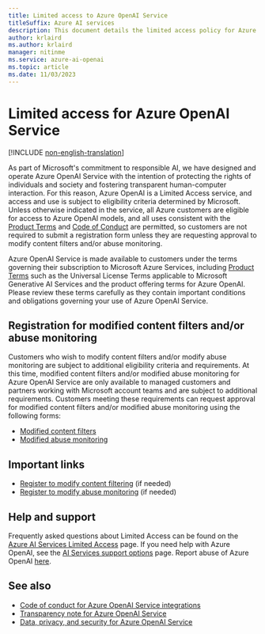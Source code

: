 ```yaml
---
title: Limited access to Azure OpenAI Service 
titleSuffix: Azure AI services
description: This document details the limited access policy for Azure OpenAI Service
author: krlaird
ms.author: krlaird
manager: nitinme
ms.service: azure-ai-openai
ms.topic: article
ms.date: 11/03/2023
---
```

# Limited access for Azure OpenAI Service

[!INCLUDE [non-english-translation](/azure/ai-foundry/responsible-ai/includes/non-english-translation.md)]

As part of Microsoft's commitment to responsible AI, we have designed and operate Azure OpenAI Service with the intention of protecting the rights of individuals and society and fostering transparent human-computer interaction. For this reason, Azure OpenAI is a Limited Access service, and access and use is subject to eligibility criteria determined by Microsoft. Unless otherwise indicated in the service, all Azure customers are eligible for access to Azure OpenAI models, and all uses consistent with the [Product Terms](https://www.microsoft.com/licensing/terms/welcome/welcomepage) and [Code of Conduct](/legal/ai-code-of-conduct?context=/azure/ai-services/openai/context/context) are permitted, so customers are not required to submit a registration form unless they are requesting approval to modify content filters and/or abuse monitoring. 

Azure OpenAI Service is made available to customers under the terms governing their subscription to Microsoft Azure Services, including [Product Terms](https://www.microsoft.com/licensing/terms/welcome/welcomepage) such as the Universal License Terms applicable to Microsoft Generative AI Services and the product offering terms for Azure OpenAI. Please review these terms carefully as they contain important conditions and obligations governing your use of Azure OpenAI Service.

## Registration for modified content filters and/or abuse monitoring

Customers who wish to modify content filters and/or modify abuse monitoring are subject to additional eligibility criteria and requirements. At this time, modified content filters and/or modified abuse monitoring for Azure OpenAI Service are only available to managed customers and partners working with Microsoft account teams and are subject to additional requirements. Customers meeting these requirements can request approval for modified content filters and/or modified abuse monitoring using the following forms:

- [Modified content filters](https://customervoice.microsoft.com/Pages/ResponsePage.aspx?id=v4j5cvGGr0GRqy180BHbR7en2Ais5pxKtso_Pz4b1_xUMlBQNkZMR0lFRldORTdVQzQ0TEI5Q1ExOSQlQCN0PWcu)  
- [Modified abuse monitoring](https://customervoice.microsoft.com/Pages/ResponsePage.aspx?id=v4j5cvGGr0GRqy180BHbR7en2Ais5pxKtso_Pz4b1_xUOE9MUTFMUlpBNk5IQlZWWkcyUEpWWEhGOCQlQCN0PWcu)

## Important links

- [Register to modify content filtering](https://customervoice.microsoft.com/Pages/ResponsePage.aspx?id=v4j5cvGGr0GRqy180BHbR7en2Ais5pxKtso_Pz4b1_xUMlBQNkZMR0lFRldORTdVQzQ0TEI5Q1ExOSQlQCN0PWcu) (if needed)
- [Register to modify abuse monitoring](https://customervoice.microsoft.com/Pages/ResponsePage.aspx?id=v4j5cvGGr0GRqy180BHbR7en2Ais5pxKtso_Pz4b1_xUOE9MUTFMUlpBNk5IQlZWWkcyUEpWWEhGOCQlQCN0PWcu) (if needed)

## Help and support

Frequently asked questions about Limited Access can be found on the [Azure AI Services Limited Access](/azure/ai-services/cognitive-services-limited-access?context=/azure/ai-services/openai/context/context) page. If you need help with Azure OpenAI, see the [AI Services support options](/azure/ai-services/cognitive-services-support-options) page. Report abuse of Azure OpenAI [here](https://aka.ms/reportabuse).

## See also

- [Code of conduct for Azure OpenAI Service integrations](/legal/ai-code-of-conduct?context=/azure/ai-services/openai/context/context)
- [Transparency note for Azure OpenAI Service](./transparency-note.md?context=/azure/ai-services/openai/context/context)
- [Data, privacy, and security for Azure OpenAI Service](./data-privacy.md?context=/azure/ai-services/openai/context/context)
